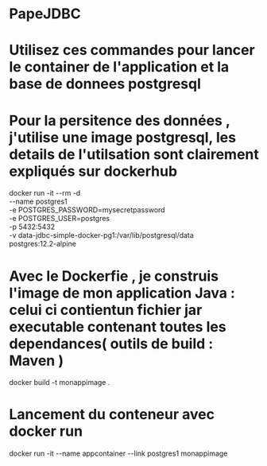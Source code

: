 # PapeJDBC

#  Utilisez ces commandes pour lancer le container de l'application et la base de donnees postgresql 

# Pour la persitence des données , j'utilise une image postgresql, les details de l'utilsation sont clairement expliqués sur dockerhub

docker run -it --rm -d \
    --name postgres1 \
    -e POSTGRES_PASSWORD=mysecretpassword \
    -e POSTGRES_USER=postgres \
    -p 5432:5432 \
    -v data-jdbc-simple-docker-pg1:/var/lib/postgresql/data \
    postgres:12.2-alpine

# Avec le Dockerfie , je construis l'image de mon application Java  : celui ci contientun fichier jar executable contenant toutes les dependances( outils de build  : Maven )

docker build -t monappimage .

# Lancement du conteneur avec docker run 
docker run -it  --name appcontainer --link postgres1 monappimage 
